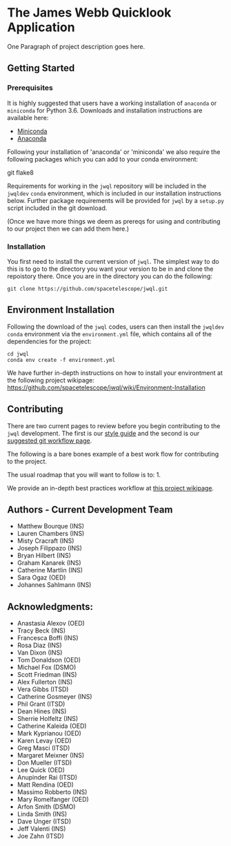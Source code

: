 # The James Webb Quicklook Application 

One Paragraph of project description goes here.

## Getting Started

### Prerequisites

It is highly suggested that users have a working installation of `anaconda` or `miniconda` for Python 3.6.  Downloads and installation instructions are  available here:

- [Miniconda](https://conda.io/miniconda.html)
- [Anaconda](https://www.continuum.io/downloads)

Following your installation of 'anaconda' or 'miniconda' we also require the following packages which you can add to your conda environment: 

git
flake8

Requirements for working in the ``jwql`` repository will be included in the `jwqldev` `conda` environment, which is included in our installation instructions below. Further package requirements will be provided for ``jwql`` by a `setup.py` script included in the git download. 

(Once we have more things we deem as prereqs for using and contributing to our project then we can add them here.) 

### Installation

You first need to install the current version of ``jwql``. The simplest way to do this is to go to the directory you want your version to be in and clone the repoistory there. Once you are in the directory you can do the following: 

```
git clone https://github.com/spacetelescope/jwql.git
```

## Environment Installation

Following the download of the `jwql` codes, users can then install the `jwqldev` `conda` environment via the `environment.yml` file, which contains all of the dependencies for the project:

```
cd jwql
conda env create -f environment.yml
```

We have further in-depth instructions on how to install your environtment at the following project wikipage: https://github.com/spacetelescope/jwql/wiki/Environment-Installation

## Contributing

There are two current pages to review before you begin contributing to the `jwql` development. The first is our [style guide](https://github.com/spacetelescope/jwql/blob/style-guide/style_guide/style_guide.md) and the second is our [suggested git workflow page](https://github.com/spacetelescope/jwql/wiki/git-GitHub-workflow-for-contributing/). 

The following is a bare bones example of a best work flow for contributing to the project. 

The usual roadmap that you will want to follow is to: 
1. 

We provide an in-depth best practices workflow at [this project wikipage](https://github.com/spacetelescope/jwql/wiki/git-GitHub-workflow-for-contributing/).

## Authors - Current Development Team
- Matthew Bourque (INS)
- Lauren Chambers (INS)
- Misty Cracraft (INS)
- Joseph Filippazo (INS)
- Bryan Hilbert (INS)
- Graham Kanarek (INS)
- Catherine Martlin (INS)
- Sara Ogaz (OED)
- Johannes Sahlmann (INS)

## Acknowledgments: 
- Anastasia Alexov (OED)
- Tracy Beck (INS)
- Francesca Boffi (INS)
- Rosa Diaz (INS)
- Van Dixon (INS)
- Tom Donaldson (OED)
- Michael Fox (DSMO)
- Scott Friedman (INS)
- Alex Fullerton (INS)
- Vera Gibbs (ITSD)
- Catherine Gosmeyer (INS)
- Phil Grant (ITSD)
- Dean Hines (INS)
- Sherrie Holfeltz (INS)
- Catherine Kaleida (OED)
- Mark Kyprianou (OED)
- Karen Levay (OED)
- Greg Masci (ITSD)
- Margaret Meixner (INS)
- Don Mueller (ITSD)
- Lee Quick (OED)
- Anupinder Rai (ITSD)
- Matt Rendina (OED)
- Massimo Robberto (INS)
- Mary Romelfanger (OED)
- Arfon Smith (DSMO)
- Linda Smith (INS)
- Dave Unger (ITSD)
- Jeff Valenti (INS)
- Joe Zahn (ITSD)
